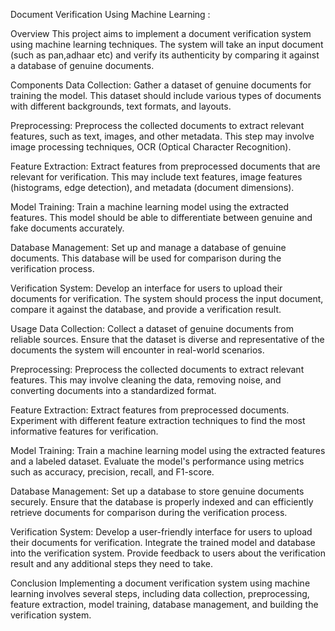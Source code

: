 Document Verification Using Machine Learning :

Overview
This project aims to implement a document verification system using machine learning techniques. 
The system will take an input document (such as pan,adhaar etc) and verify its authenticity by comparing it against a database of genuine documents.

Components
Data Collection: Gather a dataset of genuine documents for training the model. This dataset should include various types of documents with different backgrounds, text formats, and layouts.

Preprocessing: Preprocess the collected documents to extract relevant features, such as text, images, and other metadata. This step may involve image processing techniques, OCR (Optical Character Recognition).

Feature Extraction: Extract features from preprocessed documents that are relevant for verification. This may include text features, image features (histograms, edge detection), and metadata (document dimensions).

Model Training: Train a machine learning model using the extracted features. This model should be able to differentiate between genuine and fake documents accurately.

Database Management: Set up and manage a database of genuine documents. This database will be used for comparison during the verification process.

Verification System: Develop an interface for users to upload their documents for verification. The system should process the input document, compare it against the database, and provide a verification result.

Usage
Data Collection: Collect a dataset of genuine documents from reliable sources. Ensure that the dataset is diverse and representative of the documents the system will encounter in real-world scenarios.

Preprocessing: Preprocess the collected documents to extract relevant features. This may involve cleaning the data, removing noise, and converting documents into a standardized format.

Feature Extraction: Extract features from preprocessed documents. Experiment with different feature extraction techniques to find the most informative features for verification.

Model Training: Train a machine learning model using the extracted features and a labeled dataset. Evaluate the model's performance using metrics such as accuracy, precision, recall, and F1-score.

Database Management: Set up a database to store genuine documents securely. Ensure that the database is properly indexed and can efficiently retrieve documents for comparison during the verification process.

Verification System: Develop a user-friendly interface for users to upload their documents for verification. Integrate the trained model and database into the verification system. Provide feedback to users about the verification result and any additional steps they need to take.

Conclusion
Implementing a document verification system using machine learning involves several steps, including data collection, preprocessing, feature extraction, model training, database management, and building the verification system.







